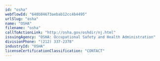 ```yaml
---
id: "osha"
webflowId: "640b84673aebab12cc4b4495"
urlSlug: "osha"
name: "OSHA"
filename: "osha"
callToActionLink: "http://osha.gov/oshdir/nj.html"
issuingAgency: "OSHA: Occupational Safety and Health Administration"
divisionPhone: "(212) 337-2378"
industryId: "OSHA"
licenseCertificationClassification: "CONTACT"
---
```

